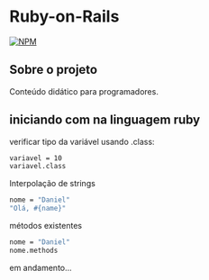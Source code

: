 # Ruby-on-Rails

[![NPM](https://img.shields.io/npm/l/react)](https://github.com/DanielDlc/Django/blob/main/LICENSE)

## Sobre o projeto

Conteúdo didático para programadores.

## iniciando com na linguagem ruby

verificar tipo da variável usando .class:

```bash
variavel = 10
variavel.class
```

Interpolação de strings

```bash
nome = "Daniel"
"Olá, #{name}"
```

métodos existentes

```bash
nome = "Daniel"
nome.methods
```

em andamento...
